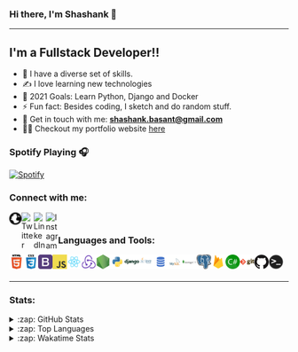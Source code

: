 ### Hi there, I'm Shashank 👋

---

## I'm a Fullstack Developer!!

-   🌱 I have a diverse set of skills.
-   ✍ I love learning new technologies
-   🥅 2021 Goals: Learn Python, Django and Docker
-   ⚡ Fun fact: Besides coding, I sketch and do random stuff.
-   📧 Get in touch with me: **shashank.basant@gmail.com**
-   👨‍💻 Checkout my portfolio website [here][website]

### Spotify Playing 🎧

[![Spotify](https://spotify-now-playing-seven-livid.vercel.app/api/spotify)](https://open.spotify.com/user/rtpu3lrmd7nitosllf8xbyjjz)

### Connect with me:

[<img align="left" alt="shashanksmaty.github.io" width="22px" src="https://raw.githubusercontent.com/iconic/open-iconic/master/svg/globe.svg" />][website]
[<img align="left" alt="Twitter" width="22px" src="https://cdn.jsdelivr.net/npm/simple-icons@v3/icons/twitter.svg" />][twitter]
[<img align="left" alt="LinkedIn" width="22px" src="https://cdn.jsdelivr.net/npm/simple-icons@v3/icons/linkedin.svg" />][linkedin]
[<img align="left" alt="Instagram" width="22px" src="https://cdn.jsdelivr.net/npm/simple-icons@v3/icons/instagram.svg" />][instagram]

<br />

### Languages and Tools:

<p align="left>
<img align="left" alt="Visual Studio Code" width="26px" src="https://raw.githubusercontent.com/github/explore/80688e429a7d4ef2fca1e82350fe8e3517d3494d/topics/visual-studio-code/visual-studio-code.png" />
<img align="left" alt="HTML5" width="26px" src="https://raw.githubusercontent.com/github/explore/80688e429a7d4ef2fca1e82350fe8e3517d3494d/topics/html/html.png" />
<img align="left" alt="CSS3" width="26px" src="https://raw.githubusercontent.com/github/explore/80688e429a7d4ef2fca1e82350fe8e3517d3494d/topics/css/css.png" />
<img align="left" alt="Bootstrap" width="26px" src="https://raw.githubusercontent.com/github/explore/80688e429a7d4ef2fca1e82350fe8e3517d3494d/topics/bootstrap/bootstrap.png" />
<img align="left" alt="JavaScript" width="26px" src="https://raw.githubusercontent.com/github/explore/80688e429a7d4ef2fca1e82350fe8e3517d3494d/topics/javascript/javascript.png" />
<img align="left" alt="React" width="26px" src="https://raw.githubusercontent.com/github/explore/80688e429a7d4ef2fca1e82350fe8e3517d3494d/topics/react/react.png" />
<img align="left" alt="Redux" width="26px" src="https://raw.githubusercontent.com/github/explore/80688e429a7d4ef2fca1e82350fe8e3517d3494d/topics/redux/redux.png" />
<img align="left" alt="Node.js" width="26px" src="https://raw.githubusercontent.com/github/explore/80688e429a7d4ef2fca1e82350fe8e3517d3494d/topics/nodejs/nodejs.png" />
<img align="left" alt="Python" width="26px" src="https://raw.githubusercontent.com/github/explore/80688e429a7d4ef2fca1e82350fe8e3517d3494d/topics/python/python.png" />
<img align="left" alt="Django" width="26px" src="https://raw.githubusercontent.com/github/explore/80688e429a7d4ef2fca1e82350fe8e3517d3494d/topics/django/django.png" />
<img align="left" alt="Java" width="26px" src="https://raw.githubusercontent.com/github/explore/80688e429a7d4ef2fca1e82350fe8e3517d3494d/topics/java/java.png" />
<img align="left" alt="SQL" width="26px" src="https://raw.githubusercontent.com/github/explore/80688e429a7d4ef2fca1e82350fe8e3517d3494d/topics/sql/sql.png" />
<img align="left" alt="MySQL" width="26px" src="https://raw.githubusercontent.com/github/explore/80688e429a7d4ef2fca1e82350fe8e3517d3494d/topics/mysql/mysql.png" />
<img align="left" alt="MongoDB" width="26px" src="https://raw.githubusercontent.com/github/explore/80688e429a7d4ef2fca1e82350fe8e3517d3494d/topics/mongodb/mongodb.png" />
<img align="left" alt="PostgreSQL" width="26px" src="https://raw.githubusercontent.com/github/explore/80688e429a7d4ef2fca1e82350fe8e3517d3494d/topics/postgresql/postgresql.png" />
<img align="left" alt="Firebase" width="26px" src="https://raw.githubusercontent.com/github/explore/80688e429a7d4ef2fca1e82350fe8e3517d3494d/topics/firebase/firebase.png" />
<img align="left" alt="Csharp" width="26px" src="https://raw.githubusercontent.com/github/explore/80688e429a7d4ef2fca1e82350fe8e3517d3494d/topics/csharp/csharp.png" />
<img align="left" alt="Git" width="26px" src="https://raw.githubusercontent.com/github/explore/80688e429a7d4ef2fca1e82350fe8e3517d3494d/topics/git/git.png" />
<img align="left" alt="GitHub" width="26px" src="https://raw.githubusercontent.com/github/explore/78df643247d429f6cc873026c0622819ad797942/topics/github/github.png" />
<img align="left" alt="Terminal" width="26px" src="https://raw.githubusercontent.com/github/explore/80688e429a7d4ef2fca1e82350fe8e3517d3494d/topics/terminal/terminal.png" />
</p>

<br />
<br />

---

### Stats:

<details>
  <summary>:zap: GitHub Stats</summary>

  <br />  
  <table width="100%"> 
    <tr>
        <td width="100%">
        <br> 
            <img align="center" alt="Shashank's GitHub Streak" src="https://github-readme-streak-stats.herokuapp.com/?user=shashanksmaty&hide_border=true&theme=onedark"/>
        </td>
    </tr>
    <tr>
        <td width="100%">
        <br> 
            <img align="center" alt="Shashank's GitHub Status" src="https://github-readme-stats-shashanksmaty.vercel.app/api?username=shashanksmaty&show_icons=true&hide_border=true&theme=onedark" />
        </td>
    </tr>
  </table>
</details>

<details>
  <summary>:zap: Top Languages</summary>

  <br />  
  <table width="100%"> 
    <tr>
        <td width="100%">
        <br>
            <img align="center" alt="Most Used Languages" src="https://github-readme-stats-shashanksmaty.vercel.app/api/top-langs/?username=shashanksmaty&layout=compact&theme=onedark&langs_count=8" />
        </td>
    </tr>
  </table>

</details>

<details>
  <summary>:zap: Wakatime Stats</summary>

  <br />  
  <table width="100%"> 
    <tr>
        <td width="100%">
        <br>
            <img align="center" alt="Wakatime Stats" src="https://github-readme-stats-shashanksmaty.vercel.app/api/wakatime?username=s_shashank&layout=compact&theme=onedark&langs_count=8" />
        </td>
    </tr>
  </table>

</details>

[website]: https://shashanksmaty.github.io
[twitter]: https://twitter.com/banda_bekaar
[instagram]: https://instagram.com/banda_bekaar
[linkedin]: https://www.linkedin.com/in/shashank-59713571/
